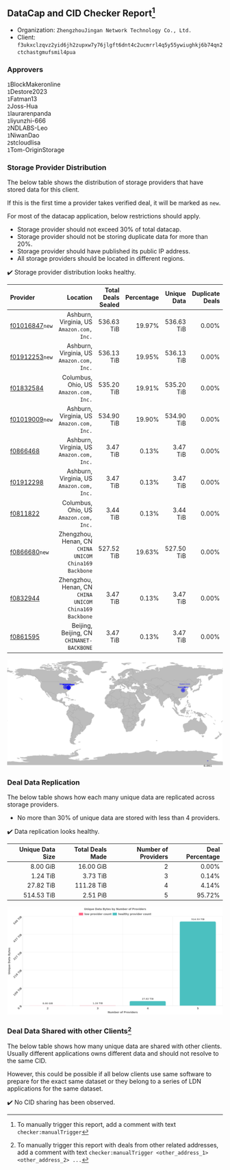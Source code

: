 ## DataCap and CID Checker Report[^1]
 - Organization: `ZhengzhouJingan Network Technology Co., Ltd.`
 - Client: `f3ukxclzqvz2yid6jh2zupxw7y76jlgft6dnt4c2ucmrrl4q5y55ywiughkj6b74qn2ctchastgmufsmil4pua`
### Approvers
`1`BlockMakeronline<br/>`1`Destore2023<br/>`1`Fatman13<br/>`2`Joss-Hua<br/>`1`laurarenpanda<br/>`1`liyunzhi-666<br/>`2`NDLABS-Leo<br/>`1`NiwanDao<br/>`2`stcloudlisa<br/>`1`Tom-OriginStorage


### Storage Provider Distribution
The below table shows the distribution of storage providers that have stored data for this client.

If this is the first time a provider takes verified deal, it will be marked as `new`.

For most of the datacap application, below restrictions should apply.
 - Storage provider should not exceed 30% of total datacap.
 - Storage provider should not be storing duplicate data for more than 20%.
 - Storage provider should have published its public IP address.
 - All storage providers should be located in different regions.

✔️ Storage provider distribution looks healthy.

| Provider                                                    |                                                  Location | Total Deals Sealed | Percentage | Unique Data | Duplicate Deals |
| :---------------------------------------------------------- | --------------------------------------------------------: | -----------------: | ---------: | ----------: | --------------: |
| [f01016847](https://filfox.info/en/address/f01016847)`new`  |              Ashburn, Virginia, US<br/>`Amazon.com, Inc.` |         536.63 TiB |     19.97% |  536.63 TiB |           0.00% |
| [f01912253](https://filfox.info/en/address/f01912253)`new`  |              Ashburn, Virginia, US<br/>`Amazon.com, Inc.` |         536.13 TiB |     19.95% |  536.13 TiB |           0.00% |
| [f01832584](https://filfox.info/en/address/f01832584)       |                 Columbus, Ohio, US<br/>`Amazon.com, Inc.` |         535.20 TiB |     19.91% |  535.20 TiB |           0.00% |
| [f01019009](https://filfox.info/en/address/f01019009)`new`  |              Ashburn, Virginia, US<br/>`Amazon.com, Inc.` |         534.90 TiB |     19.90% |  534.90 TiB |           0.00% |
| [f0866468](https://filfox.info/en/address/f0866468)         |              Ashburn, Virginia, US<br/>`Amazon.com, Inc.` |           3.47 TiB |      0.13% |    3.47 TiB |           0.00% |
| [f01912298](https://filfox.info/en/address/f01912298)       |              Ashburn, Virginia, US<br/>`Amazon.com, Inc.` |           3.47 TiB |      0.13% |    3.47 TiB |           0.00% |
| [f0811822](https://filfox.info/en/address/f0811822)         |                 Columbus, Ohio, US<br/>`Amazon.com, Inc.` |           3.44 TiB |      0.13% |    3.44 TiB |           0.00% |
| [f0866680](https://filfox.info/en/address/f0866680)`new`    | Zhengzhou, Henan, CN<br/>`CHINA UNICOM China169 Backbone` |         527.52 TiB |     19.63% |  527.50 TiB |           0.00% |
| [f0832944](https://filfox.info/en/address/f0832944)         | Zhengzhou, Henan, CN<br/>`CHINA UNICOM China169 Backbone` |           3.47 TiB |      0.13% |    3.47 TiB |           0.00% |
| [f0861595](https://filfox.info/en/address/f0861595)         |              Beijing, Beijing, CN<br/>`CHINANET-BACKBONE` |           3.47 TiB |      0.13% |    3.47 TiB |           0.00% |

<img src="https://raw.githubusercontent.com/data-preservation-programs/filplus-checker-assets/main/filecoin-project/filecoin-plus-large-datasets/issues/1679/1711419315095.png"/>

### Deal Data Replication
The below table shows how each many unique data are replicated across storage providers.

- No more than 30% of unique data are stored with less than 4 providers.

✔️ Data replication looks healthy.

| Unique Data Size | Total Deals Made | Number of Providers | Deal Percentage |
| ---------------: | ---------------: | ------------------: | --------------: |
|         8.00 GiB |        16.00 GiB |                   2 |           0.00% |
|         1.24 TiB |         3.73 TiB |                   3 |           0.14% |
|        27.82 TiB |       111.28 TiB |                   4 |           4.14% |
|       514.53 TiB |         2.51 PiB |                   5 |          95.72% |

<img src="https://raw.githubusercontent.com/data-preservation-programs/filplus-checker-assets/main/filecoin-project/filecoin-plus-large-datasets/issues/1679/1711419316073.png"/>

### Deal Data Shared with other Clients[^3]
The below table shows how many unique data are shared with other clients.
Usually different applications owns different data and should not resolve to the same CID.

However, this could be possible if all below clients use same software to prepare for the exact same dataset or they belong to a series of LDN applications for the same dataset.

✔️ No CID sharing has been observed.

[^1]: To manually trigger this report, add a comment with text `checker:manualTrigger`

[^2]: Deals from those addresses are combined into this report as they are specified with `checker:manualTrigger`

[^3]: To manually trigger this report with deals from other related addresses, add a comment with text `checker:manualTrigger <other_address_1> <other_address_2> ...`
